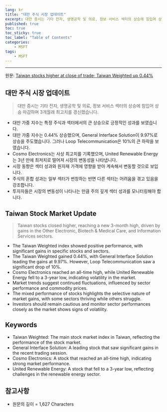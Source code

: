 ```yaml
---
lang: kr
title: "대만 주식 시장 업데이트"
excerpt: 대만 증시는 기타 전자, 생명공학 및 의료, 정보 서비스 섹터의 상승에 힘입어 상승 마감하며 3개월래 최고치를 경신했습니다.
published: true
toc: true
toc_sticky: true
toc_label: "Table of Contents"
categories:
    - MSFT
tags:
    - MSFT
---
```


---

  원문: [Taiwan stocks higher at close of trade; Taiwan Weighted up 0.44%](https://www.investing.com/news/stock-market-news/taiwan-stocks-higher-at-close-of-trade-taiwan-weighted-up-044-3801872)

## 대만 주식 시장 업데이트

> 대만 증시는 기타 전자, 생명공학 및 의료, 정보 서비스 섹터의 상승에 힘입어 상승 마감하며 3개월래 최고치를 경신했습니다.


- 대만 가중 지수는 특정 주식과 섹터에서의 큰 상승으로 긍정적인 성과를 보였습니다.
- 대만 가중 지수는 0.44% 상승했으며, General Interface Solution이 9.97%로 상승을 주도했습니다. 그러나 Loop Telecommunication은 10%의 큰 하락을 보였습니다.
- Cosmo Electronics는 사상 최고치를 기록했으며, United Renewable Energy는 3년 만에 최저치로 떨어져 시장의 변동성을 나타냅니다.
- 시장 동향은 섹터 성과와 원자재 가격에 영향을 받아 계속해서 변동할 것으로 보입니다.
- 주식의 혼합 성과는 일부 섹터가 번창하는 반면 다른 섹터는 어려움을 겪고 있음을 강조합니다.
- 투자자들은 시장의 변동성이 나타나는 만큼 주의 깊게 섹터 성과를 모니터링해야 합니다.

## Taiwan Stock Market Update

> Taiwan stocks closed higher, reaching a new 3-month high, driven by gains in the Other Electronic, Biotech & Medical Care, and Information Services sectors.


- The Taiwan Weighted index showed positive performance, with significant gains in specific stocks and sectors.
- The Taiwan Weighted gained 0.44%, with General Interface Solution leading the gains at 9.97%. However, Loop Telecommunication saw a significant drop of 10%.
- Cosmo Electronics reached an all-time high, while United Renewable Energy fell to a 3-year low, indicating volatility in the market.
- Market trends suggest continued fluctuations, influenced by sector performance and commodity prices.
- The mixed performance of stocks highlights the selective nature of market gains, with some sectors thriving while others struggle.
- Investors should remain cautious and monitor sector performances closely as the market shows signs of volatility.

## Keywords

- Taiwan Weighted: The main stock market index in Taiwan, reflecting the performance of the stock market.
- General Interface Solution: A leading stock that saw significant gains in the recent trading session.
- Cosmo Electronics: A stock that reached an all-time high, indicating strong market performance.
- United Renewable Energy: A stock that fell to a 3-year low, reflecting challenges in the renewable energy sector.

## 참고사항

- 원문의 길이 = 1,627 Characters

